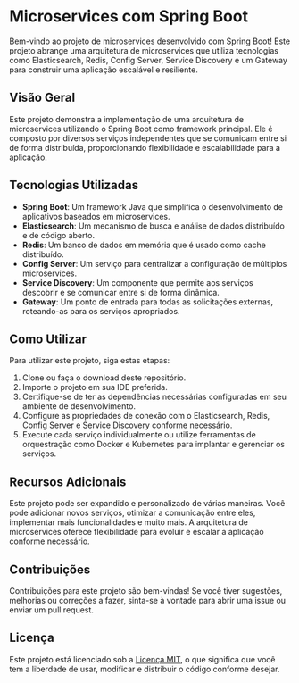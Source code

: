 # Microservices com Spring Boot

Bem-vindo ao projeto de microservices desenvolvido com Spring Boot! Este projeto abrange uma arquitetura de microservices que utiliza tecnologias como Elasticsearch, Redis, Config Server, Service Discovery e um Gateway para construir uma aplicação escalável e resiliente.

## Visão Geral

Este projeto demonstra a implementação de uma arquitetura de microservices utilizando o Spring Boot como framework principal. Ele é composto por diversos serviços independentes que se comunicam entre si de forma distribuída, proporcionando flexibilidade e escalabilidade para a aplicação.

## Tecnologias Utilizadas

- **Spring Boot**: Um framework Java que simplifica o desenvolvimento de aplicativos baseados em microservices.
- **Elasticsearch**: Um mecanismo de busca e análise de dados distribuído e de código aberto.
- **Redis**: Um banco de dados em memória que é usado como cache distribuído.
- **Config Server**: Um serviço para centralizar a configuração de múltiplos microservices.
- **Service Discovery**: Um componente que permite aos serviços descobrir e se comunicar entre si de forma dinâmica.
- **Gateway**: Um ponto de entrada para todas as solicitações externas, roteando-as para os serviços apropriados.

## Como Utilizar

Para utilizar este projeto, siga estas etapas:

1. Clone ou faça o download deste repositório.
2. Importe o projeto em sua IDE preferida.
3. Certifique-se de ter as dependências necessárias configuradas em seu ambiente de desenvolvimento.
4. Configure as propriedades de conexão com o Elasticsearch, Redis, Config Server e Service Discovery conforme necessário.
5. Execute cada serviço individualmente ou utilize ferramentas de orquestração como Docker e Kubernetes para implantar e gerenciar os serviços.

## Recursos Adicionais

Este projeto pode ser expandido e personalizado de várias maneiras. Você pode adicionar novos serviços, otimizar a comunicação entre eles, implementar mais funcionalidades e muito mais. A arquitetura de microservices oferece flexibilidade para evoluir e escalar a aplicação conforme necessário.

## Contribuições

Contribuições para este projeto são bem-vindas! Se você tiver sugestões, melhorias ou correções a fazer, sinta-se à vontade para abrir uma issue ou enviar um pull request.

## Licença

Este projeto está licenciado sob a [Licença MIT](LICENSE), o que significa que você tem a liberdade de usar, modificar e distribuir o código conforme desejar.
